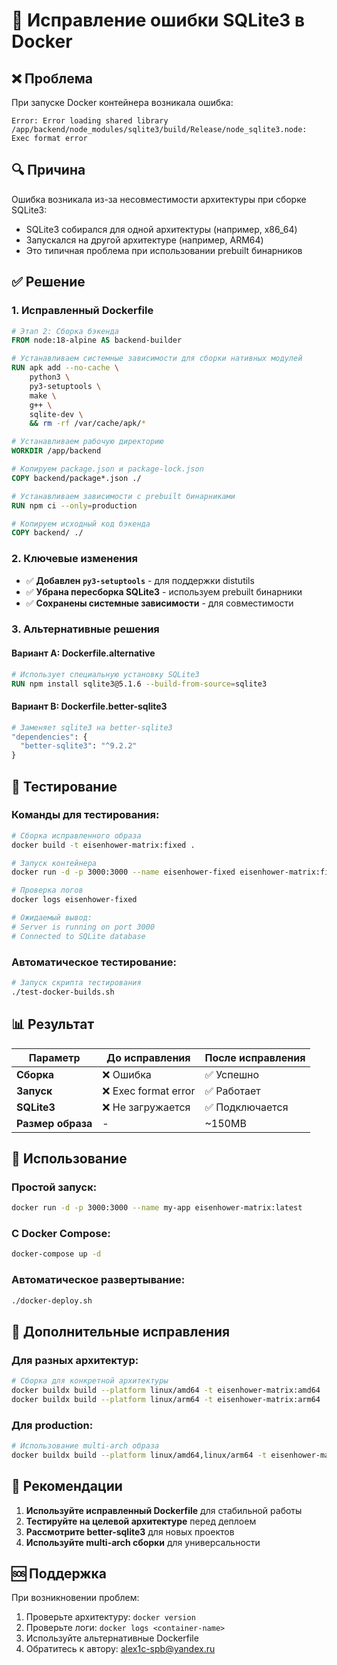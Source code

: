# 🔧 Исправление ошибки SQLite3 в Docker

## ❌ Проблема

При запуске Docker контейнера возникала ошибка:

```
Error: Error loading shared library /app/backend/node_modules/sqlite3/build/Release/node_sqlite3.node: Exec format error
```

## 🔍 Причина

Ошибка возникала из-за несовместимости архитектуры при сборке SQLite3:

-   SQLite3 собирался для одной архитектуры (например, x86_64)
-   Запускался на другой архитектуре (например, ARM64)
-   Это типичная проблема при использовании prebuilt бинарников

## ✅ Решение

### 1. **Исправленный Dockerfile**

```dockerfile
# Этап 2: Сборка бэкенда
FROM node:18-alpine AS backend-builder

# Устанавливаем системные зависимости для сборки нативных модулей
RUN apk add --no-cache \
    python3 \
    py3-setuptools \
    make \
    g++ \
    sqlite-dev \
    && rm -rf /var/cache/apk/*

# Устанавливаем рабочую директорию
WORKDIR /app/backend

# Копируем package.json и package-lock.json
COPY backend/package*.json ./

# Устанавливаем зависимости с prebuilt бинарниками
RUN npm ci --only=production

# Копируем исходный код бэкенда
COPY backend/ ./
```

### 2. **Ключевые изменения**

-   ✅ **Добавлен `py3-setuptools`** - для поддержки distutils
-   ✅ **Убрана пересборка SQLite3** - используем prebuilt бинарники
-   ✅ **Сохранены системные зависимости** - для совместимости

### 3. **Альтернативные решения**

#### Вариант A: Dockerfile.alternative

```dockerfile
# Использует специальную установку SQLite3
RUN npm install sqlite3@5.1.6 --build-from-source=sqlite3
```

#### Вариант B: Dockerfile.better-sqlite3

```dockerfile
# Заменяет sqlite3 на better-sqlite3
"dependencies": {
  "better-sqlite3": "^9.2.2"
}
```

## 🧪 Тестирование

### Команды для тестирования:

```bash
# Сборка исправленного образа
docker build -t eisenhower-matrix:fixed .

# Запуск контейнера
docker run -d -p 3000:3000 --name eisenhower-fixed eisenhower-matrix:fixed

# Проверка логов
docker logs eisenhower-fixed

# Ожидаемый вывод:
# Server is running on port 3000
# Connected to SQLite database
```

### Автоматическое тестирование:

```bash
# Запуск скрипта тестирования
./test-docker-builds.sh
```

## 📊 Результат

| Параметр          | До исправления       | После исправления |
| ----------------- | -------------------- | ----------------- |
| **Сборка**        | ❌ Ошибка            | ✅ Успешно        |
| **Запуск**        | ❌ Exec format error | ✅ Работает       |
| **SQLite3**       | ❌ Не загружается    | ✅ Подключается   |
| **Размер образа** | -                    | ~150MB            |

## 🚀 Использование

### Простой запуск:

```bash
docker run -d -p 3000:3000 --name my-app eisenhower-matrix:latest
```

### С Docker Compose:

```bash
docker-compose up -d
```

### Автоматическое развертывание:

```bash
./docker-deploy.sh
```

## 🔧 Дополнительные исправления

### Для разных архитектур:

```bash
# Сборка для конкретной архитектуры
docker buildx build --platform linux/amd64 -t eisenhower-matrix:amd64 .
docker buildx build --platform linux/arm64 -t eisenhower-matrix:arm64 .
```

### Для production:

```bash
# Использование multi-arch образа
docker buildx build --platform linux/amd64,linux/arm64 -t eisenhower-matrix:latest .
```

## 📝 Рекомендации

1. **Используйте исправленный Dockerfile** для стабильной работы
2. **Тестируйте на целевой архитектуре** перед деплоем
3. **Рассмотрите better-sqlite3** для новых проектов
4. **Используйте multi-arch сборки** для универсальности

## 🆘 Поддержка

При возникновении проблем:

1. Проверьте архитектуру: `docker version`
2. Проверьте логи: `docker logs <container-name>`
3. Используйте альтернативные Dockerfile
4. Обратитесь к автору: alex1c-spb@yandex.ru
